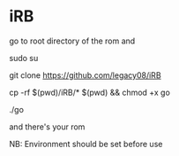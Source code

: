 # iRB
go to root directory of the rom and 

sudo su

git clone https://github.com/legacy08/iRB

cp -rf $(pwd)/iRB/* $(pwd) && chmod +x go

./go

and there's your rom

NB: Environment should be set before use
